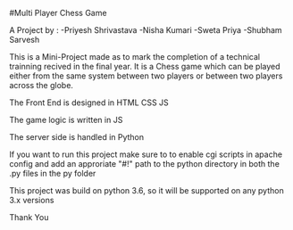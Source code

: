 #Multi Player Chess Game

A Project by :
	-Priyesh Shrivastava
	-Nisha Kumari
	-Sweta Priya
	-Shubham Sarvesh

This is a Mini-Project made as to mark the completion of a technical trainning recived in the final year.
It is a Chess game which can be played either from the same system between two players
or between two players across the globe.

The Front End is designed in HTML CSS JS

The game logic is written in JS

The server side is handled in Python

If you want to run this project make sure to to enable cgi scripts in apache config and add an approriate "#!" path to the python directory in both the .py files in the py folder

This project was build on python 3.6, so it will be supported on any python 3.x versions

Thank You
